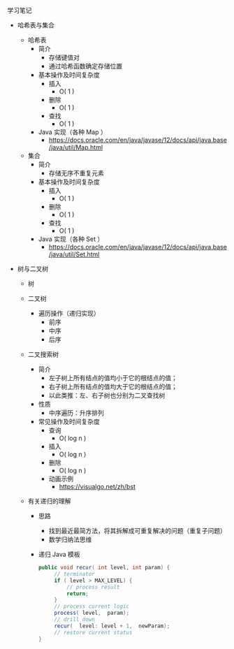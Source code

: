 学习笔记

* 哈希表与集合

  - 哈希表
    - 简介
      - 存储键值对
      - 通过哈希函数确定存储位置
    - 基本操作及时间复杂度
      - 插入
        - O( 1 )
      - 删除
        - O( 1 )
      - 查找
        - O( 1 )
    - Java 实现（各种 Map ）
      - https://docs.oracle.com/en/java/javase/12/docs/api/java.base/java/util/Map.html
  - 集合
    - 简介
      - 存储无序不重复元素
    - 基本操作及时间复杂度
      - 插入
        - O( 1 )
      - 删除
        - O( 1 )
      - 查找
        - O( 1 )
    - Java 实现（各种 Set ）
      - https://docs.oracle.com/en/java/javase/12/docs/api/java.base/java/util/Set.html

* 树与二叉树

  - 树

  - 二叉树

    - 遍历操作（递归实现）
      - 前序
      - 中序
      - 后序

  - 二叉搜索树

    - 简介
      - 左子树上所有结点的值均小于它的根结点的值；
      - 右子树上所有结点的值均大于它的根结点的值；
      - 以此类推：左、右子树也分别为二叉查找树
    - 性质
      - 中序遍历：升序排列
    - 常见操作及时间复杂度
      - 查询
        - O( log n )
      - 插入
        - O( log n )
      - 删除
        - O( log n )
      - 动画示例
        - https://visualgo.net/zh/bst

  - 有关递归的理解

    - 思路

      - 找到最近最简方法，将其拆解成可重复解决的问题（重复子问题）
      - 数学归纳法思维

    - 递归 Java 模板

      ```java
      public void recur( int level, int param) {
           // terminator
           if ( level > MAX_LEVEL) {
               // process result
               return; 
           }
           // process current logic
           process( level,  param); 
           // drill down
           recur(  level: level + 1,  newParam); 
           // restore current status
      }
      ```

      